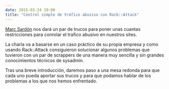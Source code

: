 ```yaml
---
date: 2015-03-24 19:00
title: "Control simple de tráfico abusivo con Rack::Attack"
---
```


[Marc Sardón](https://twitter.com/scruti) nos dará un par de trucos para poner unas cuantas restricciones para conrolar el trafico abusivo en nuestros sites.

La charla va a basarse en un caso práctico de su propia empresa y como usando Rack::Attack consiguieron solucionar algunos problemas que tuvieron con un par de scrappers de una manera muy sencilla y sin grandes conocimientos técnicos de sysadmin.

Tras una breve introducción, daremos paso a una mesa redonda para que cada uno pueda aportar sus trucos y para que podamos hablar de los problemas a los que nos hemos enfrentado.
